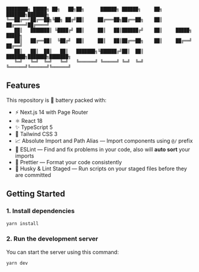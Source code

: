 ```
████████╗ █████╗ ██╗   ██╗██╗      ██████╗ ██████╗     ██╗     ███████╗███████╗
╚══██╔══╝██╔══██╗╚██╗ ██╔╝██║     ██╔═══██╗██╔══██╗    ██║     ██╔════╝██╔════╝
   ██║   ███████║ ╚████╔╝ ██║     ██║   ██║██████╔╝    ██║     █████╗  █████╗
   ██║   ██╔══██║  ╚██╔╝  ██║     ██║   ██║██╔══██╗    ██║     ██╔══╝  ██╔══╝
   ██║   ██║  ██║   ██║   ███████╗╚██████╔╝██║  ██║    ███████╗███████╗███████╗
   ╚═╝   ╚═╝  ╚═╝   ╚═╝   ╚══════╝ ╚═════╝ ╚═╝  ╚═╝    ╚══════╝╚══════╝╚══════╝
```

## Features

This repository is 🔋 battery packed with:

- ⚡️ Next.js 14 with Page Router
- ⚛️ React 18
- ✨ TypeScript 5
- 💨 Tailwind CSS 3
- 📈 Absolute Import and Path Alias — Import components using `@/` prefix
- 📏 ESLint — Find and fix problems in your code, also will **auto sort** your imports
- 💖 Prettier — Format your code consistently
- 🐶 Husky & Lint Staged — Run scripts on your staged files before they are committed

## Getting Started

### 1. Install dependencies

```bash
yarn install
```

### 2. Run the development server

You can start the server using this command:

```bash
yarn dev
```
